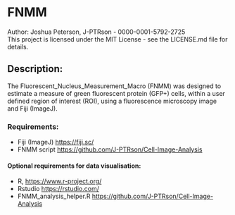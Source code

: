 # FNMM
Author: Joshua Peterson, J-PTRson - 0000-0001-5792-2725  
This project is licensed under the MIT License - see the LICENSE.md file for details.  
## Description:
The Fluorescent_Nucleus_Measurement_Macro (FNMM) was designed to estimate a measure of
green fluorescent protein (GFP+) cells, within a user defined region of interest (ROI), using a fluorescence microscopy image and Fiji (ImageJ). 
### Requirements:  
* Fiji (ImageJ) https://fiji.sc/  
* FNMM script https://github.com/J-PTRson/Cell-Image-Analysis  
#### Optional requirements for data visualisation:  
* R, https://www.r-project.org/  
* Rstudio https://rstudio.com/  
* FNMM_analysis_helper.R https://github.com/J-PTRson/Cell-Image-Analysis  
